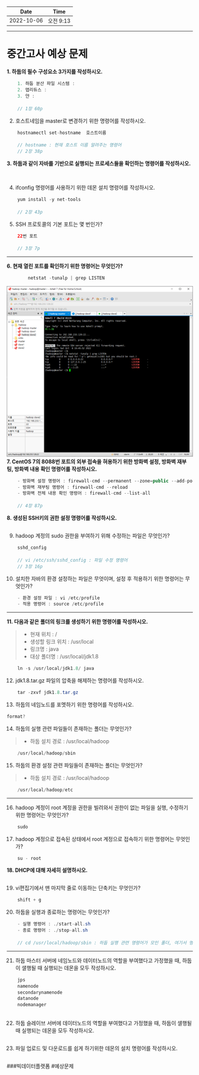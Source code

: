 |    Date    |  Time   |
|:----------:|:-------:|
| 2022-10-06 | 오전 9:13 |

---

# 중간고사 예상 문제

**1. 하둡의 필수 구성요소 3가지를 작성하시오.**
```java
    1. 하둡 분산 파일 시스템 :
    2. 맵리듀스 : 
    3. 얀 :
 
    // 1장 60p
```

2. 호스트네임을 master로 변경하기 위한 명령어를 작성하시오.
```java
    hostnamectl set-hostname  호스트이름

    // hostname : 현재 호스트 이름 알려주는 명령어
    // 2장 38p
```

**3. 하둡과 같이 자바를 기반으로 실행되는 프로세스들을 확인하는 명령어를 작성하시오.**
```java
 
```

4. ifconfig 명령어를 사용하기 위한 데몬 설치 명령어를 작성하시오.
```java
    yum install -y net-tools

    // 2장 43p
```

5. SSH 프로토콜의 기본 포트는 몇 번인가?
```java
    22번 포트

    // 3장 7p
```

---
**6. 현재 열린 포트를 확인하기 위한 명령어는 무엇인가?**
```java
        netstat -tunalp | grep LISTEN
```
![img.png](img.png)
**7. CentOS 7의 8088번 포트의 외부 접속을 혀용하기 위한 방화벽 설정, 방화벽 재부팅, 방화벽 내용 확인 명령어를 작성하시오.**
```java
    - 방화벽 설정 명령어 : firewall-cmd --permanent --zone=public --add-port=포트번호/tcp
    - 방화벽 재부팅 명령어 : firewall-cmd --reload
    - 방화벽 전체 내용 확인 명령어 : firewall-cmd --list-all

    // 4장 87p
```


**8. 생성된 SSH키의 권한 설정 명령어를 작성하시오.**
```java

```

9. hadoop 계정의 sudo 권한을 부여하기 위해 수정하는 파일은 무엇인가?
```java
    sshd_config

    // vi /etc/ssh/sshd_config : 파일 수정 명령어
    // 3장 16p
```

10. 설치한 자바의 환경 설정하는 파일은 무엇이며, 설정 후 적용하기 위한 명령어는 무엇인가?
```java
    - 환경 설정 파일 : vi /etc/profile
    - 적용 명령어 : source /etc/profile
```
---
**11. 다음과 같은 폴더의 링크를 생성하기 위한 명령어를 작성하시오.**
 > - 현재 위치 : /
 > - 생성할 링크 위치 : /usr/local
 > - 링크명 : java
 > - 대상 폴더명 : /usr/local/jdk1.8
```java
    ln -s /usr/local/jdk1.8/ java
```

12. jdk1.8.tar.gz 파일의 압축을 해제하는 명령어를 작성하시오.  
```java
    tar -zxvf jdk1.8.tar.gz
```

13. 하둡의 네임노드를 포멧하기 위한 명령어를 작성하시오.
```java
format?
```

14. 하둡의 실행 관련 파일들이 존재하는 폴더는 무엇인가?
 > - 하둡 설치 경로 : /usr/local/hadoop
```java
    /usr/local/hadoop/sbin
```

15. 하둡의 환경 설정 관련 파일들이 존재하는 폴더는 무엇인가?
> - 하둡 설치 경로 : /usr/local/hadoop
```java
    /usr/local/hadoop/etc
```

---
16. hadoop 계정이 root 계정을 권한을 빌려와서 권한이 없는 파일을 실행, 수정하기 위한 명령어는 무엇인가?
```java
    sudo 
```

17. hadoop 계정으로 접속된 상태에서 root 계정으로 접속하기 위한 명령어는 무엇인가?
```java
    su - root
```

**18. DHCP에 대해 자세히 설명하시오.**
```java

```

19. vi편집기에서 맨 마지막 줄로 이동하는 단축키는 무엇인가?
```java
    shift + g
```


20. 하둡을 실행과 종료하는 명령어는 무엇인가?
```java
    - 실행 명령어 : ./start-all.sh
    - 종료 명령어 : ./stop-all.sh

    // cd /usr/local/hadoop/sbin : 하둡 실행 관련 명령어가 모인 폴더, 여기서 명령어를 쳐야한다.
```


---
21. 하둡 마스터 서버에 네임노드와 데이터노드의 역할을 부여했다고 가정했을 때, 하둡이 샐행될 때 실행되는 데몬을 모두 작성하시오.
```java
    jps
    namenode
    secondarynamenode
    datanode
    nodemanager
    
```

22. 하둡 슬레이브 서버에 데이터노드의 역할을 부여했다고 가정했을 때, 하둡이 샐행될 때 실행되는 데몬을 모두 작성하시오.
```java

```

23. 파일 업로드 및 다운로드를 쉽게 하기위한 데몬의 설치 명령어를 작성하시오.
```java

```


###빅데이터플랫폼 #예상문제